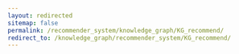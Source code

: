 ```yaml
---
layout: redirected
sitemap: false
permalink: /recommender_system/knowledge_graph/KG_recommend/
redirect_to: /knowledge_graph/recommender_system/KG_recommend/
---
```

